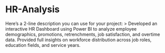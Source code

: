 # HR-Analysis
Here’s a 2-line description you can use for your project:  > Developed an interactive HR Dashboard using Power BI to analyze employee demographics, promotions, retrenchments, job satisfaction, and overtime data. Provided full insights on workforce distribution across job roles, education fields, and service years. 

